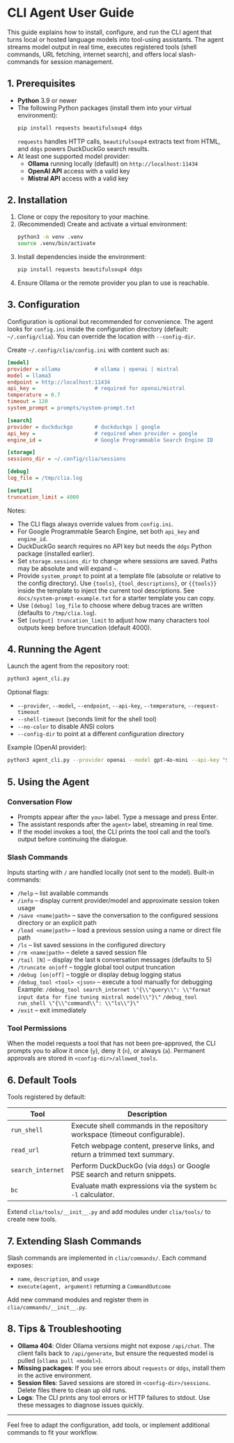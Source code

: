 # CLI Agent User Guide

This guide explains how to install, configure, and run the CLI agent that turns local or hosted language models into tool-using assistants. The agent streams model output in real time, executes registered tools (shell commands, URL fetching, internet search), and offers local slash-commands for session management.

## 1. Prerequisites

- **Python** 3.9 or newer
- The following Python packages (install them into your virtual environment):
  ```bash
  pip install requests beautifulsoup4 ddgs
  ```
  `requests` handles HTTP calls, `beautifulsoup4` extracts text from HTML, and `ddgs` powers DuckDuckGo search results.
- At least one supported model provider:
  - **Ollama** running locally (default) on `http://localhost:11434`
  - **OpenAI API** access with a valid key
  - **Mistral API** access with a valid key

## 2. Installation

1. Clone or copy the repository to your machine.
2. (Recommended) Create and activate a virtual environment:
   ```bash
   python3 -m venv .venv
   source .venv/bin/activate
   ```
3. Install dependencies inside the environment:
   ```bash
   pip install requests beautifulsoup4 ddgs
   ```
4. Ensure Ollama or the remote provider you plan to use is reachable.

## 3. Configuration

Configuration is optional but recommended for convenience. The agent looks for `config.ini` inside the configuration directory (default: `~/.config/clia`). You can override the location with `--config-dir`.

Create `~/.config/clia/config.ini` with content such as:
```ini
[model]
provider = ollama           # ollama | openai | mistral
model = llama3
endpoint = http://localhost:11434
api_key =                   # required for openai/mistral
temperature = 0.7
timeout = 120
system_prompt = prompts/system-prompt.txt

[search]
provider = duckduckgo       # duckduckgo | google
api_key =                   # required when provider = google
engine_id =                 # Google Programmable Search Engine ID

[storage]
sessions_dir = ~/.config/clia/sessions

[debug]
log_file = /tmp/clia.log

[output]
truncation_limit = 4000
```
Notes:
- The CLI flags always override values from `config.ini`.
- For Google Programmable Search Engine, set both `api_key` and `engine_id`.
- DuckDuckGo search requires no API key but needs the `ddgs` Python package (installed earlier).
- Set `storage.sessions_dir` to change where sessions are saved. Paths may be absolute and will expand `~`.
- Provide `system_prompt` to point at a template file (absolute or relative to the config directory). Use `{tools}`, `{tool_descriptions}`, or `{{tools}}` inside the template to inject the current tool descriptions.
  See `docs/system-prompt-example.txt` for a starter template you can copy.
- Use `[debug] log_file` to choose where debug traces are written (defaults to `/tmp/clia.log`).
- Set `[output] truncation_limit` to adjust how many characters tool outputs keep before truncation (default 4000).

## 4. Running the Agent

Launch the agent from the repository root:
```bash
python3 agent_cli.py
```
Optional flags:
- `--provider`, `--model`, `--endpoint`, `--api-key`, `--temperature`, `--request-timeout`
- `--shell-timeout` (seconds limit for the shell tool)
- `--no-color` to disable ANSI colors
- `--config-dir` to point at a different configuration directory

Example (OpenAI provider):
```bash
python3 agent_cli.py --provider openai --model gpt-4o-mini --api-key "$OPENAI_API_KEY"
```

## 5. Using the Agent

### Conversation Flow
- Prompts appear after the `you>` label. Type a message and press Enter.
- The assistant responds after the `agent>` label, streaming in real time.
- If the model invokes a tool, the CLI prints the tool call and the tool’s output before continuing the dialogue.

### Slash Commands
Inputs starting with `/` are handled locally (not sent to the model). Built-in commands:
- `/help` – list available commands
- `/info` – display current provider/model and approximate session token usage
- `/save <name|path>` – save the conversation to the configured sessions directory or an explicit path
- `/load <name|path>` – load a previous session using a name or direct file path
- `/ls` – list saved sessions in the configured directory
- `/rm <name|path>` – delete a saved session file
- `/tail [N]` – display the last `N` conversation messages (defaults to 5)
- `/truncate on|off` – toggle global tool output truncation
- `/debug [on|off]` – toggle or display debug logging status
- `/debug_tool <tool> <json>` – execute a tool manually for debugging
  Example:
    `/debug_tool search_internet \"{\\"query\\": \\"format input data for fine tuning mistral model\\"}\"`
    `/debug_tool run_shell \"{\\"command\\": \\"ls\\"}\"`
- `/exit` – exit immediately

### Tool Permissions
When the model requests a tool that has not been pre-approved, the CLI prompts you to allow it once (`y`), deny it (`n`), or always (`a`). Permanent approvals are stored in `<config-dir>/allowed_tools`.

## 6. Default Tools
Tools registered by default:

| Tool | Description |
|------|-------------|
| `run_shell` | Execute shell commands in the repository workspace (timeout configurable). |
| `read_url` | Fetch webpage content, preserve links, and return a trimmed text summary. |
| `search_internet` | Perform DuckDuckGo (via `ddgs`) or Google PSE search and return snippets. |
| `bc` | Evaluate math expressions via the system `bc -l` calculator. |

Extend `clia/tools/__init__.py` and add modules under `clia/tools/` to create new tools.

## 7. Extending Slash Commands
Slash commands are implemented in `clia/commands/`. Each command exposes:
- `name`, `description`, and `usage`
- `execute(agent, argument)` returning a `CommandOutcome`

Add new command modules and register them in `clia/commands/__init__.py`.

## 8. Tips & Troubleshooting
- **Ollama 404**: Older Ollama versions might not expose `/api/chat`. The client falls back to `/api/generate`, but ensure the requested model is pulled (`ollama pull <model>`).
- **Missing packages**: If you see errors about `requests` or `ddgs`, install them in the active environment.
- **Session files**: Saved sessions are stored in `<config-dir>/sessions`. Delete files there to clean up old runs.
- **Logs**: The CLI prints any tool errors or HTTP failures to stdout. Use these messages to diagnose issues quickly.

---
Feel free to adapt the configuration, add tools, or implement additional commands to fit your workflow.
